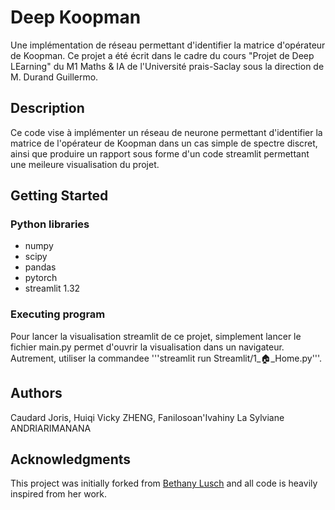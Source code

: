 # Deep Koopman

Une implémentation de réseau permettant d'identifier la matrice d'opérateur de Koopman. Ce projet a été écrit dans le cadre du cours "Projet de Deep LEarning" du M1 Maths & IA de l'Université prais-Saclay sous la direction de M. Durand Guillermo.

## Description

Ce code vise à implémenter un réseau de neurone permettant d'identifier la matrice de l'opérateur de Koopman dans un cas simple de spectre discret, ainsi que produire un rapport sous forme d'un code streamlit permettant une meileure visualisation du projet.

## Getting Started

### Python libraries

* numpy
* scipy
* pandas
* pytorch
* streamlit 1.32

### Executing program

Pour lancer la visualisation streamlit de ce projet, simplement lancer le fichier main.py permet d'ouvrir la visualisation dans un navigateur. Autrement, utiliser la commandee '''streamlit run Streamlit/1_🏠_Home.py'''.


## Authors

Caudard Joris, Huiqi Vicky ZHENG, Fanilosoan'Ivahiny La Sylviane ANDRIARIMANANA


## Acknowledgments

This project was initially forked from [Bethany Lusch](https://github.com/BethanyL/DeepKoopman) and all code is heavily inspired from her work.